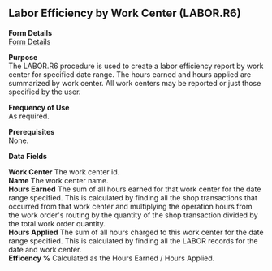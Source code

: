 ##  Labor Efficiency by Work Center (LABOR.R6)

<PageHeader />

**Form Details**  
[ Form Details ](LABOR-R6-1/README.md)   

**Purpose**  
The LABOR.R6 procedure is used to create a labor efficiency report by work
center for specified date range. The hours earned and hours applied are
summarized by work center. All work centers may be reported or just those
specified by the user.

**Frequency of Use**  
As required.

**Prerequisites**  
None.

**Data Fields**

**Work Center** The work center id.  
**Name** The work center name.  
**Hours Earned** The sum of all hours earned for that work center for the date
range specified. This is calculated by finding all the shop transactions that
occurred from that work center and multiplying the operation hours from the
work order's routing by the quantity of the shop transaction divided by the
total work order quantity.  
**Hours Applied** The sum of all hours charged to this work center for the
date range specified. This is calculated by finding all the LABOR records for
the date and work center.  
**Efficency %** Calculated as the Hours Earned / Hours Applied.  
  
<badge text= "Version 8.10.57" vertical="middle" />

<PageFooter />